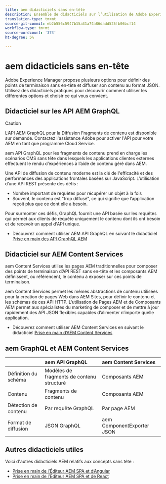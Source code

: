 ```yaml
---
title: aem didacticiels sans en-tête
description: Ensemble de didacticiels sur l’utilisation de Adobe Experience Manager en tant que CMS sans en-tête.
translation-type: tm+mt
source-git-commit: eb2b556c5947b15a31a74a86dadd525fb06bcf14
workflow-type: tm+mt
source-wordcount: '373'
ht-degree: 5%

---
```



# aem didacticiels sans en-tête

Adobe Experience Manager propose plusieurs options pour définir des points de terminaison sans en-tête et diffuser son contenu au format JSON. Utilisez des didacticiels pratiques pour découvrir comment utiliser les différentes options et choisir ce qui vous convient.

## Didacticiel sur les API AEM GraphQL

>[!CAUTION]
>
> L’API AEM GraphQL pour la Diffusion Fragments de contenu est disponible sur demande.
> Contactez l&#39;assistance Adobe pour activer l&#39;API pour votre AEM en tant que programme Cloud Service.

aem API GraphQL pour les fragments de contenu
prend en charge les scénarios CMS sans tête dans lesquels les applications clientes externes effectuent le rendu d’expériences à l’aide de contenu géré dans AEM.

Une API de diffusion de contenu moderne est la clé de l&#39;efficacité et des performances des applications frontales basées sur JavaScript. L’utilisation d’une API REST présente des défis :

* Nombre important de requêtes pour récupérer un objet à la fois
* Souvent, le contenu est &quot;trop diffusé&quot;, ce qui signifie que l’application reçoit plus que ce dont elle a besoin.

Pour surmonter ces défis, GraphQL fournit une API basée sur les requêtes qui permet aux clients de requête uniquement le contenu dont ils ont besoin et de recevoir un appel d&#39;API unique.

* Découvrez comment utiliser AEM API GraphQL en suivant le didacticiel [Prise en main des API GraphQL AEM](./graphql/overview.md)

## Didacticiel sur AEM Content Services

aem Content Services utilise les pages AEM traditionnelles pour composer des points de terminaison d’API REST sans en-tête et les composants AEM définissent, ou référencent, le contenu à exposer sur ces points de terminaison.

aem Content Services permet les mêmes abstractions de contenu utilisées pour la création de pages Web dans AEM Sites, pour définir le contenu et les schémas de ces API HTTP. L’utilisation de Pages AEM et de Composants AEM permet aux spécialistes du marketing de composer et de mettre à jour rapidement des API JSON flexibles capables d’alimenter n’importe quelle application.

* Découvrez comment utiliser AEM Content Services en suivant le didacticiel [Prise en main d’AEM Content Services](./content-services/overview.md)

## aem GraphQL et AEM Content Services

|  | aem API GraphQL | aem Content Services |
|--------------------------------|:-----------------|:---------------------|
| Définition du schéma | Modèles de fragments de contenu structuré | Composants AEM |
| Contenu | Fragments de contenu | Composants AEM |
| Détection de contenu | Par requête GraphQL | Par page AEM |
| Format de diffusion | JSON GraphQL | aem ComponentExporter JSON |

## Autres didacticiels utiles

Voici d&#39;autres didacticiels AEM relatifs aux concepts sans tête :

* [Prise en main de l’Éditeur AEM SPA et d’Angular](https://experienceleague.adobe.com/docs/experience-manager-learn/spa-angular-tutorial/overview.html)
* [Prise en main de l’Éditeur AEM SPA et de React](https://experienceleague.adobe.com/docs/experience-manager-learn/spa-react-tutorial/overview.html)